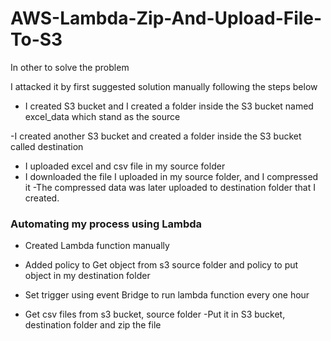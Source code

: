 # AWS-Lambda-Zip-And-Upload-File-To-S3

In other to solve the problem 

I attacked it by first suggested solution manually following the steps below

- I created S3 bucket and I created a folder inside the S3 bucket named excel_data which stand as the source 

-I created another S3 bucket and created a folder inside the S3 bucket called destination 

- I uploaded excel and csv file in my source folder 
- I downloaded the file I uploaded in my source folder, and I compressed it 
-The compressed data was later uploaded to destination folder that I created.

### Automating my process using Lambda

- Created Lambda function manually

- Added policy to Get object from s3 source folder and policy to put object in my destination folder
- Set trigger using event Bridge to run lambda function every one hour 
- Get csv files from s3 bucket, source folder 
-Put it in S3 bucket, destination folder and zip the file 
